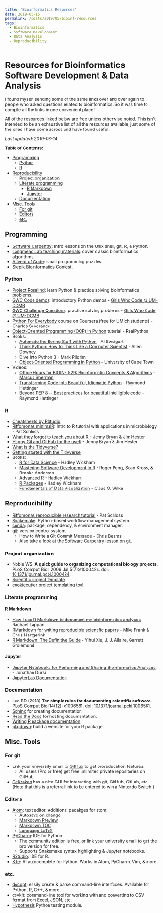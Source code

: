 ```yaml
---
title: 'Bioinformatics Resources'
date: 2019-05-15
permalink: /posts/2019/05/bioinf-resources
tags:
  - Bioinformatics
  - Software Development
  - Data Analysis
  - Reproducibility
---
```


# Resources for Bioinformatics Software Development & Data Analysis

I found myself sending some of the same links over and over again to people who asked questions related to bioinformatics. So it was time to compile all the links in one convenient place!

All of the resources linked below are free unless otherwise noted. This isn't intended to be an exhaustive list of all the resources available, just some of the ones I have come across and have found useful.

*Last updated: 2019-08-14*

**Table of Contents:**
<!-- TOC depthFrom:2 depthTo:6 withLinks:1 updateOnSave:1 orderedList:0 -->

- [Programming](#programming)
	- [Python](#python)
	- [R](#r)
- [Reproducibility](#reproducibility)
	- [Project organization](#project-organization)
	- [Literate programming](#literate-programming)
		- [R Markdown](#r-markdown)
		- [Jupyter](#jupyter)
	- [Documentation](#documentation)
- [Misc. Tools](#misc-tools)
	- [For git](#for-git)
	- [Editors](#editors)
	- [etc.](#etc)

<!-- /TOC -->


## Programming
- [Software Carpentry](https://software-carpentry.org/lessons/): Intro lessons on the Unix shell, git, R, & Python.
- [Langmead Lab teaching materials](http://www.langmead-lab.org/teaching-materials/): cover classic bioinformatics algorithms.
- [Advent of Code](https://adventofcode.com/): small programming puzzles.
- [Stepik Bioinformatics Contest](https://bioinf.me/en/contest).

### Python
- [Project Rosalind](http://rosalind.info/problems/locations/): learn Python & practice solving bioinformatics problems.
- [GWC Code demos](https://github.com/GWC-DCMB/codeDemos): introductory Python demos - [Girls Who Code @ UM-DCMB](http://umich.edu/~girlswc/)
- [GWC Challenge Questions](https://github.com/GWC-DCMB/challengeQuestions): practice solving problems - [Girls Who Code @ UM-DCMB](http://umich.edu/~girlswc/)
- [Python For Everybody](https://www.coursera.org/specializations/python) course on Coursera (free for UMich students) - Charles Severance
- [Object-Oriented Programming (OOP) in Python](https://realpython.com/python3-object-oriented-programming/) tutorial - RealPython
- Books:
    - [Automate the Boring Stuff with Python](https://automatetheboringstuff.com/) - Al Sweigart
    - [Think Python: How to Think Like a Computer Scientist](http://greenteapress.com/thinkpython/html/index.html) - Allen Downey
    - [Dive Into Python 3](https://www.cmi.ac.in/~madhavan/courses/prog2-2012/docs/diveintopython3/index.html) - Mark Pilgrim
    - [Object-Oriented Programming in Python](https://python-textbok.readthedocs.io) - University of Cape Town
- Videos:
    - [Office Hours for BIOINF 529: Bioinformatic Concepts & Algorithms](https://www.youtube.com/channel/UCewko4qgzTUZFmydW2shcEg) - [Marcus Sherman](https://www.betteridiot.tech/)
    - [Transforming Code into Beautiful, Idiomatic Python](https://pyvideo.org/pycon-us-2013/transforming-code-into-beautiful-idiomatic-pytho.html) - Raymond Hettinger
    - [Beyond PEP 8 -- Best practices for beautiful intelligible code](https://youtu.be/wf-BqAjZb8M) - Raymond Hettinger

### R
- [Cheatsheets by RStudio](https://www.rstudio.com/resources/cheatsheets/)
- [Riffomonas minimalR](http://www.riffomonas.org/minimalR/): Intro to R tutorial with applications in microbiology - Pat Schloss
- [What they forgot to teach you about R](https://whattheyforgot.org/) - Jenny Bryan & Jim Hester
- [Happy Git and GitHub for the useR](https://happygitwithr.com/) - Jenny Bryan & Jim Hester
- [What is the Tidyverse?](https://rviews.rstudio.com/2017/06/08/what-is-the-tidyverse/)
- [Getting started with the Tidyverse](http://www.storybench.org/getting-started-with-tidyverse-in-r/)
- Books:
    - [R for Data Science](https://r4ds.had.co.nz/) - Hadley Wickham
    - [Mastering Software Development in R](https://bookdown.org/rdpeng/RProgDA/) - Roger Peng, Sean Kross, & Brooke Anderson
    - [Advanced R](https://adv-r.hadley.nz/) - Hadley Wickham
    - [R Packages](http://r-pkgs.had.co.nz/) - Hadley Wickham
    - [Fundamentals of Data Visualization](https://serialmentor.com/dataviz/) - Claus O. Wilke

## Reproducibility
- [Riffomonas reproducible research tutorial](http://www.riffomonas.org/reproducible_research/) - Pat Schloss
- [Snakemake](https://snakemake.readthedocs.io/en/stable/): Python-based workflow management system.
- [conda](https://conda.io/en/latest/): package, dependency, & environment manager.
- [git](https://git-scm.com/doc): version control system.
    - [How to Write a Git Commit Message](https://chris.beams.io/posts/git-commit/) - Chris Beams
    - Also take a look at the [Software Carpentry lesson on git](http://swcarpentry.github.io/git-novice/).

### Project organization
- Noble WS. **A quick guide to organizing computational biology projects**. PLoS Comput Biol. 2009 Jul;5(7):e1000424. doi: [10.1371/journal.pcbi.1000424](https://journals.plos.org/ploscompbiol/article?id=10.1371/journal.pcbi.1000424).
- [Scientific project template](https://github.com/SchlossLab/new_project).
- [cookiecutter](https://cookiecutter.readthedocs.io/en/latest/) project templating tool.

### Literate programming

#### R Markdown
- [How I use R Markdown to document my bioinformatics analyses](https://rachaellappan.github.io/rmarkdown/) - Rachael Lappan
- [RMarkdown for writing reproducible scientific papers](https://libscie.github.io/rmarkdown-workshop/handout.html) - Mike Frank & Chris Hartgerink
- [R Markdown: The Definitive Guide](https://bookdown.org/yihui/rmarkdown/) - Yihui Xie, J. J. Allaire, Garrett Grolemund

#### Jupyter
- [Jupyter Notebooks for Performing and Sharing Bioinformatics Analyses](https://github.com/ljdursi/glbio-jupyter-workshop) - Jonathan Dursi
- [JupyterLab Documentation](https://jupyterlab.readthedocs.io/en/stable/)

### Documentation
- Lee BD (2018) **Ten simple rules for documenting scientific software**. PLoS Comput Biol 14(12): e1006561. doi: [10.1371/journal.pcbi.1006561](https://doi.org/10.1371/journal.pcbi.1006561).
- [Sphinx](http://www.sphinx-doc.org/en/master/) for creating documentation.
- [Read the Docs](https://docs.readthedocs.io/en/stable/) for hosting documentation.
- [Writing R package documentation](https://support.rstudio.com/hc/en-us/articles/200532317-Writing-Package-Documentation).
- [pkgdown](https://pkgdown.r-lib.org/): build a website for your R package.


## Misc. Tools

### For git
- Link your university email to [GitHub](https://education.github.com/benefits) to get pro/education features.
    - All users (Pro or free) get free unlimited private repositories on GitHub.
- [GitKraken](https://www.gitkraken.com/invite/xin2e3HK) has a nice GUI for interacting with git, GitHub, GitLab, etc. (Note that this is a referral link to be entered to win a Nintendo Switch.)

### Editors
- [Atom](https://atom.io/): text editor. Additional pacakges for atom:
    - [Autosave on change](https://atom.io/packages/autosave-onchange)
    - [Markdown Preview](https://atom.io/packages/markdown-preview-plus)
    - [Markdown TOC](https://atom.io/packages/markdown-toc)
    - [Language LaTeX](https://atom.io/packages/language-latex)
- [PyCharm](https://www.jetbrains.com/pycharm/): IDE for Python.
    - The community edition is free, or link your university email to get the pro version for free.
    - Supports Snakemake syntax highlighting & Jupyter notebooks.
- [RStudio](https://www.rstudio.com/): IDE for R.
- [Kite](https://kite.com/): AI autocomplete for Python. Works in Atom, PyCharm, Vim, & more.

### etc.
- [docopt](http://docopt.org/): easily create & parse command-line interfaces. Available for Python, R, C++, & more.
- [csvkit](https://csvkit.readthedocs.io/en/1.0.3/index.html): command-line tool for working with and converting to CSV format from Excel, JSON, etc.
- [Hypothesis](https://hypothesis.readthedocs.io/en/latest/) Python testing module.

